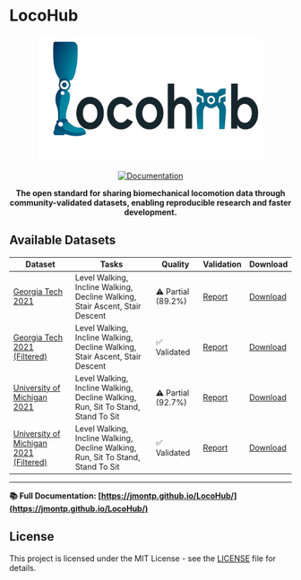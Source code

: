 # LocoHub

<div align="center">
  <img src="docs/assets/locohub_logo.png" alt="LocoHub Logo" width="400">
  
  [![Documentation](https://github.com/jmontp/LocoHub/actions/workflows/deploy-docs.yml/badge.svg)](https://github.com/jmontp/LocoHub/actions/workflows/deploy-docs.yml)
  
  **The open standard for sharing biomechanical locomotion data through community-validated datasets, enabling reproducible research and faster development.**
</div>

## Available Datasets

<!-- DATASET_TABLE_START -->
| Dataset | Tasks | Quality | Validation | Download |
|---------|-------|---------|------------|----------|
| [Georgia Tech 2021](https://jmontp.github.io/LocoHub/datasets/gtech_2021_raw/) | Level Walking, Incline Walking, Decline Walking, Stair Ascent, Stair Descent | ⚠️ Partial (89.2%) | [Report](https://jmontp.github.io/LocoHub/datasets/gtech_2021_raw_validation/) | [Download](https://www.dropbox.com/scl/fo/mhkiv4d3zvnbtdlujvgje/ACPxjnoj6XxL60QZCuK1WCw?rlkey=nm5a22pktlcemud4gzod3ow09&dl=0) |
| [Georgia Tech 2021 (Filtered)](https://jmontp.github.io/LocoHub/datasets/gtech_2021_filtered/) | Level Walking, Incline Walking, Decline Walking, Stair Ascent, Stair Descent | ✅ Validated | [Report](https://jmontp.github.io/LocoHub/datasets/gtech_2021_filtered_validation/) | [Download](https://www.dropbox.com/scl/fo/mhkiv4d3zvnbtdlujvgje/ACPxjnoj6XxL60QZCuK1WCw?rlkey=nm5a22pktlcemud4gzod3ow09&dl=0) |
| [University of Michigan 2021](https://jmontp.github.io/LocoHub/datasets/umich_2021_raw/) | Level Walking, Incline Walking, Decline Walking, Run, Sit To Stand, Stand To Sit | ⚠️ Partial (92.7%) | [Report](https://jmontp.github.io/LocoHub/datasets/umich_2021_raw_validation/) | [Download](https://www.dropbox.com/scl/fo/mhkiv4d3zvnbtdlujvgje/ACPxjnoj6XxL60QZCuK1WCw?rlkey=nm5a22pktlcemud4gzod3ow09&dl=0) |
| [University of Michigan 2021 (Filtered)](https://jmontp.github.io/LocoHub/datasets/umich_2021_filtered/) | Level Walking, Incline Walking, Decline Walking, Run, Sit To Stand, Stand To Sit | ✅ Validated | [Report](https://jmontp.github.io/LocoHub/datasets/umich_2021_filtered_validation/) | [Download](https://www.dropbox.com/scl/fo/mhkiv4d3zvnbtdlujvgje/ACPxjnoj6XxL60QZCuK1WCw?rlkey=nm5a22pktlcemud4gzod3ow09&dl=0) |
<!-- DATASET_TABLE_END -->

---

**📚 Full Documentation: [https://jmontp.github.io/LocoHub/](https://jmontp.github.io/LocoHub/)**

## License

This project is licensed under the MIT License - see the [LICENSE](LICENSE) file for details.
